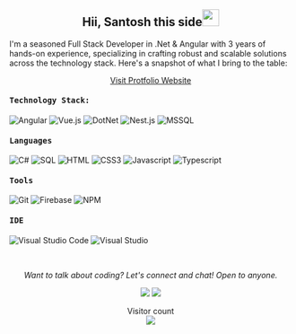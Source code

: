 ### <h2 align="center">Hii, Santosh this side<img src="https://raw.githubusercontent.com/MartinHeinz/MartinHeinz/master/wave.gif" width="30px"></h2>

I'm a seasoned Full Stack Developer in .Net & Angular with 3 years of hands-on experience, specializing in crafting robust and scalable solutions across the technology stack. Here's a snapshot of what I bring to the table:<br>


<p align="center">
    <a href="https://s-anand.netlify.app/" target="_blank" alt="Protfolio Website">Visit Protfolio Website</a>
</p>

<!-- - 
 <img src="https://metrics.lecoq.io/ankit-kmar?template=classic&base.header=0&base.activity=0&base.community=0&base.repositories=0&base.metadata=0&languages=1&languages.colors=github&languages.threshold=0%25&config.timezone=Asia%2FCalcutta" alt="" width="300">
<br> -->
<!-- <p align="center">
<img alt="My Github Stats" align="center" src="https://github-readme-stats.ankit-kmar.vercel.app/api?username=ankit-kmar&show_icons=true&theme=gruvbox&show_icons=true&count_private=true">
  </p>
<br> -->


<h4><b><samp>Technology Stack: </samp></b></h4>

![Angular](https://img.shields.io/badge/Angular-F05032?style=for-the-badge&logo=angular&logoColor=white)
![Vue.js](https://img.shields.io/badge/Vuejs-3EB17E?style=for-the-badge&logo=vuejs&logoColor=white)
![DotNet](https://img.shields.io/badge/DotNet-7700CF?style=for-the-badge&logo=dotnet&logoColor=black)
![Nest.js](https://img.shields.io/badge/Nestjs-E12A54?style=for-the-badge&logo=vuejs&logoColor=white)
![MSSQL](https://img.shields.io/badge/Sql-CB3837?style=for-the-badge&logo=sql&logoColor=white)

<h4><b><samp>Languages</samp></b></h4>

![C#](https://img.shields.io/badge/C%23-7700CF?style=for-the-badge&logo=c-sharp&logoColor=white)
![SQL](https://img.shields.io/badge/sql-ED8B00?style=for-the-badge&logo=sql&logoColor=white)
![HTML](https://img.shields.io/badge/HTML5-E34F26?style=for-the-badge&logo=html5&logoColor=white)
![CSS3](https://img.shields.io/badge/CSS3-1572B6?style=for-the-badge&logo=css3&logoColor=white)
![Javascript](https://img.shields.io/badge/JavaScript-F7DF1E?style=for-the-badge&logo=javascript&logoColor=black)
![Typescript](https://img.shields.io/badge/Typescript-1572B6?style=for-the-badge&logo=javascript&logoColor=white)

<h4><b><samp>Tools </samp></b></h4>

![Git](https://img.shields.io/badge/Git-F05032?style=for-the-badge&logo=git&logoColor=white)
![Firebase](https://img.shields.io/badge/firebase-ffca28?style=for-the-badge&logo=firebase&logoColor=black)
![NPM](https://img.shields.io/badge/npm-CB3837?style=for-the-badge&logo=npm&logoColor=white)


<h4><b><samp>IDE</samp></b></h4>

![Visual Studio Code](https://img.shields.io/badge/Visual_Studio_Code-0078D4?style=for-the-badge&logo=visual%20studio%20code&logoColor=white)
![Visual Studio](https://img.shields.io/badge/Visual_Studio-7700CF?style=for-the-badge&logo=visual%20studio&logoColor=white)

</p>
  <br>
</p>


<p align="center">
  <i>Want to talk about coding? Let's connect and chat! Open to anyone.</i>
<p align="center">
    <a href="mailto:anandsa271@gmail.com" target="_blank" alt="Twitter"><img src="https://img.icons8.com/fluent/30/000000/mail.png"></a>
    <a href="https://www.linkedin.com/in/sanand271/" target="_blank" alt="Linkedin"><img src="https://img.icons8.com/fluent/30/000000/linkedin.png"></a>
</p>
  
</p>
<p align="center">
  Visitor count<br>
  <img src="https://profile-counter.glitch.me/Anand271/count.svg" />
</p>
